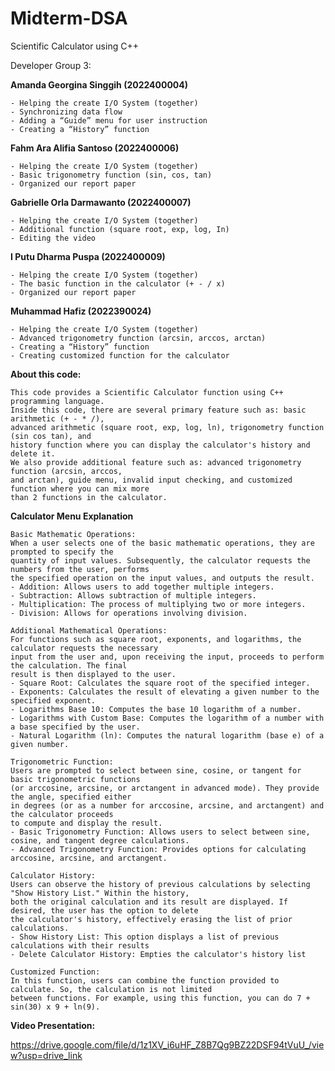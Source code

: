 # Midterm-DSA
Scientific Calculator using C++

Developer Group 3:

  **Amanda Georgina Singgih (2022400004)**
    
    - Helping the create I/O System (together)
    - Synchronizing data flow
    - Adding a “Guide” menu for user instruction
    - Creating a “History” function 
 
  **Fahm Ara Alifia Santoso (2022400006)**
    
    - Helping the create I/O System (together)
    - Basic trigonometry function (sin, cos, tan)
    - Organized our report paper
 
  **Gabrielle Orla Darmawanto (2022400007)**
   
    - Helping the create I/O System (together)
    - Additional function (square root, exp, log, In)
    - Editing the video
 
  **I Putu Dharma Puspa (2022400009)**

    - Helping the create I/O System (together)
    - The basic function in the calculator (+ - / x)
    - Organized our report paper

  **Muhammad Hafiz (2022390024)**
    
    - Helping the create I/O System (together)
    - Advanced trigonometry function (arcsin, arccos, arctan)
    - Creating a “History” function
    - Creating customized function for the calculator

  **About this code:**

    This code provides a Scientific Calculator function using C++ programming language. 
    Inside this code, there are several primary feature such as: basic arithmetic (+ - * /), 
    advanced arithmetic (square root, exp, log, ln), trigonometry function (sin cos tan), and
    history function where you can display the calculator's history and delete it.
    We also provide additional feature such as: advanced trigonometry function (arcsin, arccos,
    and arctan), guide menu, invalid input checking, and customized function where you can mix more
    than 2 functions in the calculator.

  **Calculator Menu Explanation**

    Basic Mathematic Operations:
    When a user selects one of the basic mathematic operations, they are prompted to specify the 
    quantity of input values. Subsequently, the calculator requests the numbers from the user, performs 
    the specified operation on the input values, and outputs the result.
    - Addition: Allows users to add together multiple integers.
    - Subtraction: Allows subtraction of multiple integers.
    - Multiplication: The process of multiplying two or more integers.
    - Division: Allows for operations involving division.

    Additional Mathematical Operations:
    For functions such as square root, exponents, and logarithms, the calculator requests the necessary 
    input from the user and, upon receiving the input, proceeds to perform the calculation. The final 
    result is then displayed to the user.
    - Square Root: Calculates the square root of the specified integer.
    - Exponents: Calculates the result of elevating a given number to the specified exponent.
    - Logarithms Base 10: Computes the base 10 logarithm of a number.
    - Logarithms with Custom Base: Computes the logarithm of a number with a base specified by the user.
    - Natural Logarithm (ln): Computes the natural logarithm (base e) of a given number.

    Trigonometric Function: 
    Users are prompted to select between sine, cosine, or tangent for basic trigonometric functions 
    (or arccosine, arcsine, or arctangent in advanced mode). They provide the angle, specified either 
    in degrees (or as a number for arccosine, arcsine, and arctangent) and the calculator proceeds 
    to compute and display the result.
    - Basic Trigonometry Function: Allows users to select between sine, cosine, and tangent degree calculations.
    - Advanced Trigonometry Function: Provides options for calculating arccosine, arcsine, and arctangent.

    Calculator History:
    Users can observe the history of previous calculations by selecting "Show History List." Within the history, 
    both the original calculation and its result are displayed. If desired, the user has the option to delete 
    the calculator's history, effectively erasing the list of prior calculations.
    - Show History List: This option displays a list of previous calculations with their results
    - Delete Calculator History: Empties the calculator's history list

    Customized Function:
    In this function, users can combine the function provided to calculate. So, the calculation is not limited
    between functions. For example, using this function, you can do 7 + sin(30) x 9 + ln(9).

 **Video Presentation:**
 
https://drive.google.com/file/d/1z1XV_i6uHF_Z8B7Qg9BZ22DSF94tVuU_/view?usp=drive_link

